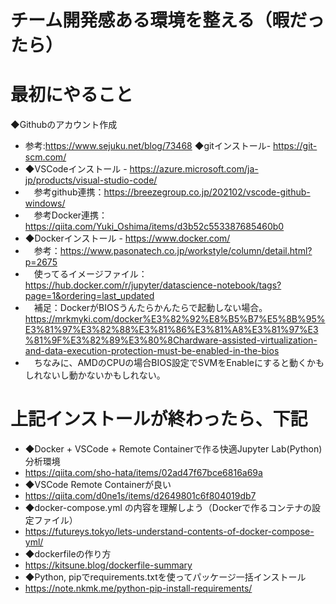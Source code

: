 # チーム開発感ある環境を整える（暇だったら）
# 最初にやること
◆Githubのアカウント作成 
- 参考:https://www.sejuku.net/blog/73468
◆gitインストール- https://git-scm.com/
- ◆VSCodeインストール - https://azure.microsoft.com/ja-jp/products/visual-studio-code/
- 　参考github連携：https://breezegroup.co.jp/202102/vscode-github-windows/
- 　参考Docker連携：https://qiita.com/Yuki_Oshima/items/d3b52c553387685460b0
- ◆Dockerインストール - https://www.docker.com/
- 　参考：https://www.pasonatech.co.jp/workstyle/column/detail.html?p=2675
- 　使ってるイメージファイル：https://hub.docker.com/r/jupyter/datascience-notebook/tags?page=1&ordering=last_updated
- 　補足：DockerがBIOSうんたらかんたらで起動しない場合。https://mrkmyki.com/docker%E3%82%92%E8%B5%B7%E5%8B%95%E3%81%97%E3%82%88%E3%81%86%E3%81%A8%E3%81%97%E3%81%9F%E3%82%89%E3%80%8Chardware-assisted-virtualization-and-data-execution-protection-must-be-enabled-in-the-bios
- 　ちなみに、AMDのCPUの場合BIOS設定でSVMをEnableにすると動くかもしれないし動かないかもしれない。

# 上記インストールが終わったら、下記
- ◆Docker + VSCode + Remote Containerで作る快適Jupyter Lab(Python)分析環境
- https://qiita.com/sho-hata/items/02ad47f67bce6816a69a
- ◆VSCode Remote Containerが良い
- https://qiita.com/d0ne1s/items/d2649801c6f804019db7
- ◆docker-compose.yml の内容を理解しよう（Dockerで作るコンテナの設定ファイル）
- https://futureys.tokyo/lets-understand-contents-of-docker-compose-yml/
- ◆dockerfileの作り方
- https://kitsune.blog/dockerfile-summary
- ◆Python, pipでrequirements.txtを使ってパッケージ一括インストール
- https://note.nkmk.me/python-pip-install-requirements/
